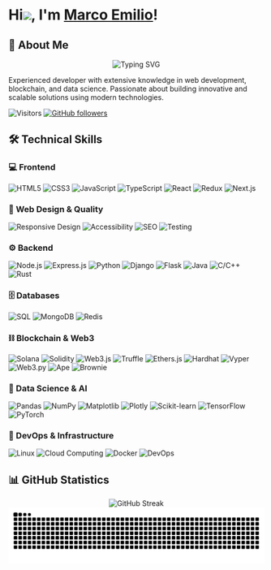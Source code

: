 # Hi<img src="https://raw.githubusercontent.com/MartinHeinz/MartinHeinz/master/wave.gif" width="30px">, I'm [Marco Emilio](https://github.com/megonx)!

<!-- <div align="center">
  <img src="https://raw.githubusercontent.com/megonx/megonx/main/assets/header-image.png" alt="Cover Banner" width="100%"/>
</div> -->

<!-- <p align="center">
  <a href="#about-me">About Me</a> •
  <a href="#skills">Skills</a> •
  <a href="#projects">Projects</a> •
  <a href="#statistics">Statistics</a> •
  <a href="#contact">Contact</a>
</p> -->

<h2 id="about-me">🚀 About Me</h2>

<div align="center">

<img src="https://readme-typing-svg.demolab.com?font=Fira+Code&pause=1000&center=true&vCenter=true&width=435&lines=Software+Engineer;Machine+Learning+Specialist;Blockchain+Enthusiast;Passionate+about+Technology" alt="Typing SVG" />

</div>

Experienced developer with extensive knowledge in web development, blockchain, and data science. Passionate about building innovative and scalable solutions using modern technologies.

![Visitors](https://visitor-badge.laobi.icu/badge?page_id=megonx.megonx) [![GitHub followers](https://img.shields.io/github/followers/megonx.svg?style=social&label=Follow&maxAge=2592000)](https://github.com/megonx?tab=followers)

<h2 id="skills">🛠️ Technical Skills</h2>

### 💻 Frontend

![HTML5](https://img.shields.io/badge/HTML5-E34F26?style=for-the-badge&logo=html5&logoColor=white)
![CSS3](https://img.shields.io/badge/CSS3-1572B6?style=for-the-badge&logo=css3&logoColor=white)
![JavaScript](https://img.shields.io/badge/JavaScript-F7DF1E?style=for-the-badge&logo=javascript&logoColor=black)
![TypeScript](https://img.shields.io/badge/TypeScript-007ACC?style=for-the-badge&logo=typescript&logoColor=white)
![React](https://img.shields.io/badge/React-20232A?style=for-the-badge&logo=react&logoColor=61DAFB)
![Redux](https://img.shields.io/badge/Redux-593D88?style=for-the-badge&logo=redux&logoColor=white)
![Next.js](https://img.shields.io/badge/Next.js-000000?style=for-the-badge&logo=next.js&logoColor=white)

### 📱 Web Design & Quality

![Responsive Design](https://img.shields.io/badge/Responsive%20Design-5C2D91?style=for-the-badge)
![Accessibility](https://img.shields.io/badge/Accessibility-0052CC?style=for-the-badge)
![SEO](https://img.shields.io/badge/SEO-47A248?style=for-the-badge)
![Testing](https://img.shields.io/badge/Automated%20Testing-CB3837?style=for-the-badge)

### ⚙️ Backend

![Node.js](https://img.shields.io/badge/Node.js-339933?style=for-the-badge&logo=nodedotjs&logoColor=white)
![Express.js](https://img.shields.io/badge/Express.js-000000?style=for-the-badge&logo=express&logoColor=white)
![Python](https://img.shields.io/badge/Python-3776AB?style=for-the-badge&logo=python&logoColor=white)
![Django](https://img.shields.io/badge/Django-092E20?style=for-the-badge&logo=django&logoColor=white)
![Flask](https://img.shields.io/badge/Flask-000000?style=for-the-badge&logo=flask&logoColor=white)
![Java](https://img.shields.io/badge/Java-ED8B00?style=for-the-badge&logo=openjdk&logoColor=white)
![C/C++](https://img.shields.io/badge/C%2FC%2B%2B-00599C?style=for-the-badge&logo=c%2B%2B&logoColor=white)
![Rust](https://img.shields.io/badge/Rust-000000?style=for-the-badge&logo=rust&logoColor=white)

### 🗄️ Databases

![SQL](https://img.shields.io/badge/SQL-4479A1?style=for-the-badge&logo=mysql&logoColor=white)
![MongoDB](https://img.shields.io/badge/MongoDB-4EA94B?style=for-the-badge&logo=mongodb&logoColor=white)
![Redis](https://img.shields.io/badge/Redis-DC382D?style=for-the-badge&logo=redis&logoColor=white)

### ⛓️ Blockchain & Web3

![Solana](https://img.shields.io/badge/Solana-9945FF?style=for-the-badge&logo=solana&logoColor=white)
![Solidity](https://img.shields.io/badge/Solidity-363636?style=for-the-badge&logo=solidity&logoColor=white)
![Web3.js](https://img.shields.io/badge/Web3.js-F16822?style=for-the-badge&logo=web3.js&logoColor=white)
![Truffle](https://img.shields.io/badge/Truffle-5C2D91?style=for-the-badge)
![Ethers.js](https://img.shields.io/badge/Ethers.js-3C3C3D?style=for-the-badge)
![Hardhat](https://img.shields.io/badge/Hardhat-FFF100?style=for-the-badge)
![Vyper](https://img.shields.io/badge/Vyper-333333?style=for-the-badge)
![Web3.py](https://img.shields.io/badge/Web3.py-3671A3?style=for-the-badge)
![Ape](https://img.shields.io/badge/Ape-000000?style=for-the-badge)
![Brownie](https://img.shields.io/badge/Brownie-A52A2A?style=for-the-badge)

### 🤖 Data Science & AI

<!-- ![Data Science](https://img.shields.io/badge/Data%20Science-FFF100?style=for-the-badge&logo=pandas&logoColor=black)
![Machine Learning](https://img.shields.io/badge/Machine%20Learning-FF6F00?style=for-the-badge&logo=tensorflow&logoColor=white) -->

![Pandas](https://img.shields.io/badge/Pandas-150458?style=for-the-badge&logo=pandas&logoColor=white)
![NumPy](https://img.shields.io/badge/NumPy-013243?style=for-the-badge&logo=numpy&logoColor=white)
![Matplotlib](https://img.shields.io/badge/Matplotlib-11557C?style=for-the-badge)
![Plotly](https://img.shields.io/badge/Plotly-3F4F75?style=for-the-badge&logo=plotly&logoColor=white)
![Scikit-learn](https://img.shields.io/badge/Scikit--learn-F7931E?style=for-the-badge&logo=scikit-learn&logoColor=white)
![TensorFlow](https://img.shields.io/badge/TensorFlow-FF6F00?style=for-the-badge&logo=tensorflow&logoColor=white)
![PyTorch](https://img.shields.io/badge/PyTorch-EE4C2C?style=for-the-badge&logo=pytorch&logoColor=white)

### 🔧 DevOps & Infrastructure

![Linux](https://img.shields.io/badge/Linux-FCC624?style=for-the-badge&logo=linux&logoColor=black)
![Cloud Computing](https://img.shields.io/badge/Cloud%20Computing-4285F4?style=for-the-badge&logo=google-cloud&logoColor=white)
![Docker](https://img.shields.io/badge/Docker-2496ED?style=for-the-badge&logo=docker&logoColor=white)
![DevOps](https://img.shields.io/badge/DevOps-0078D7?style=for-the-badge&logo=azure-devops&logoColor=white)

<!-- <h2 id="projects">🔥 Featured Projects</h2>

<div align="center">
  <a href="https://github.com/megonx/project1">
    <img src="https://github-readme-stats.vercel.app/api/pin/?username=megonx&repo=project1&theme=radical" alt="Project 1" />
  </a>
  <a href="https://github.com/megonx/project2">
    <img src="https://github-readme-stats.vercel.app/api/pin/?username=megonx&repo=project2&theme=radical" alt="Project 2" />
  </a>
</div> -->

<h2 id="statistics">📊 GitHub Statistics</h2>

<div align="center">
  <img src="https://github-readme-streak-stats.herokuapp.com/?user=megonx&theme=radical" alt="GitHub Streak" />
</div>

<!-- <div align="center">
  <img src="https://github-readme-stats.vercel.app/api?username=megonx&show_icons=true&theme=radical" alt="GitHub Stats" />
</div> -->

<!-- <div align="center">
  <img src="https://github-readme-stats.vercel.app/api/top-langs/?username=megonx&layout=compact&theme=radical" alt="Top Languages" />
</div> -->

<!-- <h2 id="contact">📫 Get in Touch</h2>

<div align="center">

  [![LinkedIn](https://img.shields.io/badge/LinkedIn-0077B5?style=for-the-badge&logo=linkedin&logoColor=white)](https://www.linkedin.com/in/megonx/)
  [![Twitter](https://img.shields.io/badge/Twitter-1DA1F2?style=for-the-badge&logo=twitter&logoColor=white)](https://twitter.com/megonx)
  [![Email](https://img.shields.io/badge/Email-D14836?style=for-the-badge&logo=gmail&logoColor=white)](mailto:your-email@example.com)
  [![Portfolio](https://img.shields.io/badge/Portfolio-000000?style=for-the-badge&logo=About.me&logoColor=white)](https://yourwebsite.com)

</div> -->

<div align="center">
  <img src="https://raw.githubusercontent.com/megonx/megonx/output/github-contribution-grid-snake.svg" alt="Snake animation" />
</div>
